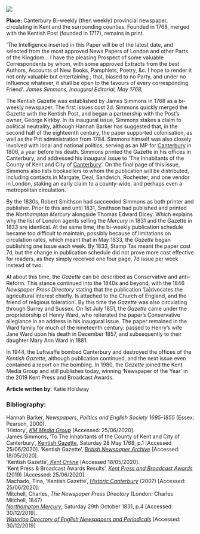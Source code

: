 <a href="https://dev.visual-essays.app"><img src="https://dev-visual-essays.netlify.app/images/ve-button.png"></a>
<param ve-config title="Kentish Gazette" author="Katie Holdway" layout="vtl" 
banner="/images/banners/18c.jpg">

<param ve-entity eid="Q29303" aliases="Canterbury">

**Place:** Canterbury
Bi-weekly (then weekly) provincial newspaper, circulating in Kent and the surrounding counties. Founded in 1768, merged with the Kentish Post (founded in 1717), remains in print.

‘The Intelligence inserted in this Paper will be of the latest date, and selected from the most approved News Papers of London and other Parts of the Kingdom… I have the pleasing Prospect of some valuable Correspondents by whom, with some approved Extracts from the best Authors, Accounts of New Books, Pamphlets, Poetry, &c. I hope to render it not only valuable but entertaining ; that, biased to no Party, and under no Influence whatever, it shall be open to the favours of every corresponding Friend’.
_James Simmons, Inaugural Editorial, May 1768._
<param ve-image url="images/KentishGazetteMC.jpg" label="Kentish Gazette" attribution="© Martin Crowther">

The Kentish Gazette was established by James Simmons in 1768 as a bi-weekly newspaper. The first issues cost 2d. Simmons quickly merged the Gazette with the Kentish Post, and began a partnership with the Post’s owner, George Kirkby. In its inaugural issue, Simmons stakes a claim to political neutrality, although Hannah Barker has suggested that, in the second half of the eighteenth century, the paper supported colonisation, as well as the Pitt administration from 1784. Simmons himself was also closely involved with local and national politics, serving as an MP for [Canterbury](/19c/19c-canterbury) in 1806, a year before his death. Simmons printed the Gazette in his offices in Canterbury, and addressed his inaugural issue to ‘The Inhabitants of the County of Kent and City of [Canterbury](/19c/19c-canterbury)’. On the final page of this issue, Simmons also lists booksellers to whom the publication will be distributed, including contacts in Margate, Deal, Sandwich, Rochester, and one vendor in London, staking an early claim to a county-wide, and perhaps even a metropolitan circulation.
<param ve-image url="images/ask MJC.jpg" label="James Simmons House, Canterbury " attribution="© Martin Crowther">

By the 1830s, Robert Smithson had succeeded Simmons as both printer and publisher. Prior to this and until 1831, Smithson had published and printed the _Northampton Mercury_ alongside Thomas Edward Dicey. Which explains why the list of London agents selling the _Mercury_ in 1831 and the Gazette in 1833 are identical. At the same time, the bi-weekly publication schedule became too difficult to maintain, possibly because of limitations on circulation rates, which meant that in May 1833, the _Gazette_ began publishing one issue each week. By 1833, Stamp Tax meant the paper cost 7d, but the change in publication schedule did not prove more cost effective for readers, as they simply received one four page, 7d issue per week instead of two.
<param ve-image url="images/simmons MJC.jpg" label="Tomb of the worthy Alderman James Simmons" attribution="© Martin Crowther">

At about this time, the _Gazette_ can be described as Conservative and anti-Reform. This stance continued into the 1840s and beyond, with the 1846 _Newspaper Press Directory_ stating that the publication ‘[a]dvocates the agricultural interest chiefly. Is attached to the Church of England, and the friend of religious toleration’.  By this time the _Gazette_ was also circulating through Surrey and Sussex. On 1st July 1851, the _Gazette_ came under the proprietorship of Henry Ward, who reiterated the paper’s Conservative allegiance in an address in his inaugural issue. The paper remained in the Ward family for much of the nineteenth century: passed to Henry’s wife Jane Ward upon his death in December 1857, and subsequently to their daughter Mary Ann Ward in 1881.

In 1944, the Luftwaffe bombed Canterbury and destroyed the offices of the _Kentish Gazette_, although publication continued, and the next issue even contained a report on the bombing. In 1980, the _Gazette_ joined the Kent Media Group and still publishes today, winning ‘Newspaper of the Year’ in the 2019 Kent Press and Broadcast Awards.

**Article written by:** Katie Holdway

### Bibliography:
Hannah Barker, _Newspapers, Politics and English Society 1695-1855_ (Essex: Pearson, 2000).   
‘History’, [_KM Media Group_](https://www.kmmediagroup.co.uk/history/) [Accessed: 25/06/2020].   
James Simmons, ‘To The Inhabitants of the County of Kent and City of Canterbury’, [Kentish Gazette](https://www.britishnewspaperarchive.co.uk/viewer/BL/0000234/17680528/001/0001), Saturday 28 May 1768, p.1  [Accessed 25/06/2020].
‘Kentish Gazette’, [_British Newspaper Archive_](https://www.britishnewspaperarchive.co.uk/titles/kentish-gazette) [Accessed: 18/05/2020].   
‘Kentish Gazette’,[ _Kent Online_](https://www.kentonline.co.uk/contact-us/kentish-gazette-team/) [Accessed 18/05/2020].   
‘Kent Press & Broadcast Awards Results’, [_Kent Press and Broadcast Awards_](https://www.kpbawards.co.uk/results) (2019) [Accessed: 25/06/2020].   
Machado, Tina, ‘Kentish Gazette’, [_Historic Canterbury_](www.historiccanterbury.com) (2007) [Accessed: 25/06/2020].   
Mitchell, Charles, _The Newspaper Press Directory_ (London: Charles Mitchell, 1847)   
[_Northampton Mercury_](https://www.britishnewspaperarchive.co.uk/viewer/BL/0000317/18311029/025/0004), Saturday 29th October 1831, p.4 [Accessed: 30/12/2019].   
[_Waterloo Directory of English Newspapers and Periodicals_](http://www.victorianperiodicals.com/series3/index.asp) [Accessed: 30/12/2019]   

